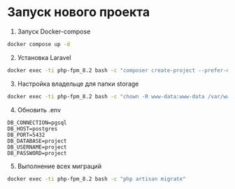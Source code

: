 # Запуск нового проекта

1. Запуск Docker-compose

```bash
docker compose up -d
```

2. Установка Laravel

```bash
docker exec -ti php-fpm_8.2 bash -c "composer create-project --prefer-dist laravel/laravel ."
```

3. Настройка владельце для папки storage

```bash
docker exec -ti php-fpm_8.2 bash -c "chown -R www-data:www-data /var/www/html/storage"
```

4. Обновить .env

```env
DB_CONNECTION=pgsql
DB_HOST=postgres
DB_PORT=5432
DB_DATABASE=project
DB_USERNAME=project
DB_PASSWORD=project
```

5. Выполнение всех миграций

```bash
docker exec -ti php-fpm_8.2 bash -c "php artisan migrate"
```